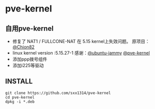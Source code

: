 # pve-kernel

## 自用pve-kernel 
- 修复了 NAT1 / FULLCONE-NAT 在 5.15 kernel上失效问题。  原项目：[@Chion82](https://github.com/Chion82/netfilter-full-cone-nat)
- linux kernel version :5.15.27-1  感谢：[@ubuntu-jammy](https://code.launchpad.net/~ubuntu-kernel/ubuntu/+source/linux/+git/jammy) [@pve-kernel](https://github.com/proxmox/pve-kernel)
- 添加ppp拨号组件
- 添加i225等驱动

## INSTALL
```
git clone https://github.com/sxx1314/pve-kernel
cd pve-kernel
dpkg -i *.deb
```
